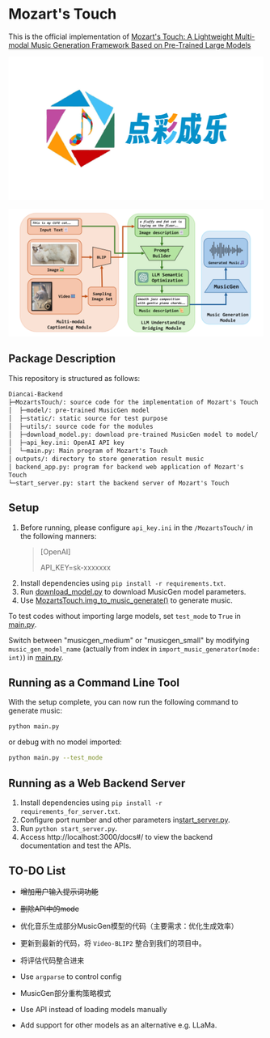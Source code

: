 # Mozart's Touch
This is the official implementation of [Mozart's Touch: A Lightweight Multi-modal Music Generation Framework Based on Pre-Trained Large Models](https://arxiv.org/abs/2405.02801)

![](logo.png)

![](architecture.png)

## Package Description
This repository is structured as follows:
```
Diancai-Backend
├─MozartsTouch/: source code for the implementation of Mozart's Touch
│  ├─model/: pre-trained MusicGen model
│  ├─static/: static source for test purpose
│  ├─utils/: source code for the modules
│  ├─download_model.py: download pre-trained MusicGen model to model/
│  ├─api_key.ini: OpenAI API key
│  └─main.py: Main program of Mozart's Touch
│ outputs/: directory to store generation result music
│ backend_app.py: program for backend web application of Mozart's Touch
└─start_server.py: start the backend server of Mozart's Touch
```
## Setup
1. Before running, please configure `api_key.ini` in the `/MozartsTouch/`  in the following manners:
   > [OpenAI]
   >
   > API_KEY=sk-xxxxxxx
2. Install dependencies using `pip install -r requirements.txt`.
3. Run [download_model.py](MozartsTouch/download_model.py) to download MusicGen model parameters.
4. Use [MozartsTouch.img_to_music_generate()](MozartsTouch/main.py) to generate music.

To test codes without importing large models, set `test_mode` to `True` in [main.py](MozartsTouch/main.py).

 Switch between "musicgen_medium" or "musicgen_small" by modifying `music_gen_model_name` (actually from index in `import_music_generator(mode: int)`) in [main.py](MozartsTouch/main.py).

## Running as a Command Line Tool
With the setup complete, you can now run the following command to generate music:
```bash
python main.py
```
or debug with no model imported:
```bash
python main.py --test_mode
```

## Running as a Web Backend Server

1. Install dependencies using `pip install -r requirements_for_server.txt`.
2. Configure port number and other parameters in[start_server.py](/app/start_server.py).
3. Run `python start_server.py`.
4. Access http://localhost:3000/docs#/ to view the backend documentation and test the APIs.



## TO-DO List
- ~~增加用户输入提示词功能~~
- ~~删除API中的mode~~

- 优化音乐生成部分MusicGen模型的代码（主要需求：优化生成效率）
- 更新到最新的代码，将 `Video-BLIP2` 整合到我们的项目中。
- 将评估代码整合进来
- Use `argparse` to control config
- MusicGen部分重构策略模式
- Use API instead of loading models manually
- Add support for other models as an alternative e.g. LLaMa.




